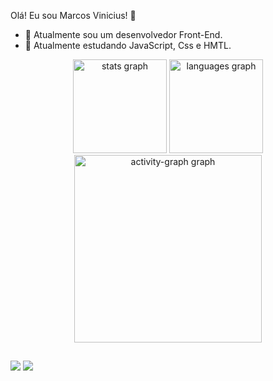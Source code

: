 Olá! Eu sou Marcos Vinicius! 👋



- 🔭 Atualmente sou um desenvolvedor Front-End.
- 🌱 Atualmente estudando JavaScript, Css e HMTL.
<div align="center">
  <img src="https://github-readme-stats.vercel.app/api?username=mavisi&hide_title=false&hide_rank=false&show_icons=true&include_all_commits=true&count_private=true&disable_animations=false&theme=radical&locale=en&hide_border=false&order=1" height="150" alt="stats graph"  />
  <img src="https://github-readme-stats.vercel.app/api/top-langs?username=mavisi&locale=en&hide_title=false&layout=compact&card_width=320&langs_count=5&theme=radical&hide_border=false&order=2" height="150" alt="languages graph"  />
  <img src="https://github-readme-activity-graph.vercel.app/graph?username=mavisi&radius=16&theme=dracula&area=true&order=5" height="300" alt="activity-graph graph"  />
</div>
 
   ##
 
  <div> 
  <a href="https://www.instagram.com/m4visi/" target="_blank"><img src="https://img.shields.io/badge/-Instagram-%23E4405F?style=for-the-badge&logo=instagram&logoColor=white" target="_blank"></a>
  <a href="https://www.linkedin.com/in/m4visi/" target="_blank"><img src="https://img.shields.io/badge/-LinkedIn-%230077B5?style=for-the-badge&logo=linkedin&logoColor=white" target="_blank"></a> 
   
</div>
  
